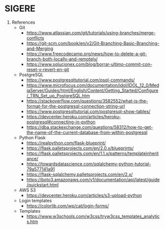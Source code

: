 # SIGERE

1. References
    * Git
        - https://www.atlassian.com/git/tutorials/using-branches/merge-conflicts
        - https://git-scm.com/book/en/v2/Git-Branching-Basic-Branching-and-Merging
        - https://www.freecodecamp.org/news/how-to-delete-a-git-branch-both-locally-and-remotely/
        - https://www.solucionex.com/blog/borrar-ultimo-commit-con-reset-y-revert-en-git
    * PostgreSQL
        - https://www.postgresqltutorial.com/psql-commands/
        - https://www.microfocus.com/documentation/idol/IDOL_12_0/MediaServer/Guides/html/English/Content/Getting_Started/Configure/_TRN_Set_up_PostgreSQL.htm
        - https://stackoverflow.com/questions/3582552/what-is-the-format-for-the-postgresql-connection-string-url
        - https://www.postgresqltutorial.com/postgresql-show-tables/
        - https://devcenter.heroku.com/articles/heroku-postgresql#connecting-in-python
        - https://dba.stackexchange.com/questions/58312/how-to-get-the-name-of-the-current-database-from-within-postgresql
    * Python Flask
        - https://realpython.com/flask-blueprint/
        - https://flask.palletsprojects.com/en/2.0.x/blueprints/
        - https://flask.palletsprojects.com/en/1.1.x/patterns/templateinheritance/
        - https://towardsdatascience.com/sqlalchemy-python-tutorial-79a577141a91
        - https://flask-sqlalchemy.palletsprojects.com/en/2.x/
        - https://boto3.amazonaws.com/v1/documentation/api/latest/guide/quickstart.html
    * AWS S3
        - https://devcenter.heroku.com/articles/s3-upload-python
    * Login templates
        - https://colorlib.com/wp/cat/login-forms/
    * Templates
        - https://www.w3schools.com/w3css/tryw3css_templates_analytics.htm